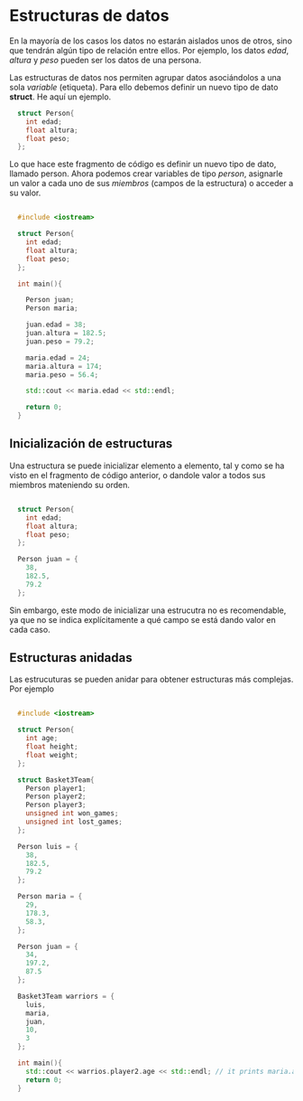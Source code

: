 # Estructuras de datos

En la mayoría de los casos los datos no estarán aislados unos de otros, sino que tendrán algún tipo de relación entre ellos. Por ejemplo, los datos *edad*, *altura* y *peso* pueden ser los datos de una persona.

Las estructuras de datos nos permiten agrupar datos asociándolos a una sola *variable* (etiqueta). Para ello debemos definir un nuevo tipo de dato **struct**. He aquí un ejemplo.

```cpp
  struct Person{
    int edad;
    float altura;
    float peso;
  };
``` 

Lo que hace este fragmento de código es definir un nuevo tipo de dato, llamado person. Ahora podemos crear variables de tipo *person*, asignarle un valor a cada uno de sus *miembros* (campos de la estructura) o acceder a su valor.

```cpp

  #include <iostream>

  struct Person{
    int edad;
    float altura;
    float peso;
  };

  int main(){

    Person juan;
    Person maria;

    juan.edad = 38;
    juan.altura = 182.5;
    juan.peso = 79.2;

    maria.edad = 24;
    maria.altura = 174;
    maria.peso = 56.4;

    std::cout << maria.edad << std::endl;

    return 0;
  }

```

## Inicialización de estructuras

Una estructura se puede inicializar elemento a elemento, tal y como se ha visto en el fragmento de código anterior, o dandole valor a todos sus miembros mateniendo su orden.

```cpp

  struct Person{
    int edad;
    float altura;
    float peso;
  };

  Person juan = {
    38,
    182.5,
    79.2
  }; 
```

Sin embargo, este modo de inicializar una estrucutra no es recomendable, ya que no se indica explícitamente a qué campo se está dando valor en cada caso.

## Estructuras anidadas

Las estrucuturas se pueden anidar para obtener estructuras más complejas. Por ejemplo

```cpp

  #include <iostream>

  struct Person{
    int age;
    float height;
    float weight;
  };

  struct Basket3Team{
    Person player1;
    Person player2;
    Person player3;
    unsigned int won_games;
    unsigned int lost_games;
  };

  Person luis = {
    38,
    182.5,
    79.2
  };

  Person maria = {
    29,
    178.3,
    58.3,
  };

  Person juan = {
    34,
    197.2,
    87.5
  };

  Basket3Team warriors = {
    luis,
    maria,
    juan,
    10,
    3
  };

  int main(){
    std::cout << warrios.player2.age << std::endl; // it prints maria.age -> 29
    return 0;
  }
```


